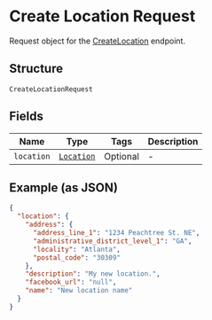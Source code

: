
# Create Location Request

Request object for the [CreateLocation](#endpoint-createlocation) endpoint.

## Structure

`CreateLocationRequest`

## Fields

| Name | Type | Tags | Description |
|  --- | --- | --- | --- |
| `location` | [`Location`](/doc/models/location.md) | Optional | - |

## Example (as JSON)

```json
{
  "location": {
    "address": {
      "address_line_1": "1234 Peachtree St. NE",
      "administrative_district_level_1": "GA",
      "locality": "Atlanta",
      "postal_code": "30309"
    },
    "description": "My new location.",
    "facebook_url": "null",
    "name": "New location name"
  }
}
```


